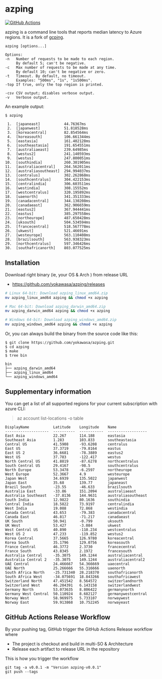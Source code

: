 # azping

[![GitHub Actions](https://github.com/yokawasa/azping/workflows/Upload%20Release%20Asset/badge.svg)](https://github.com/yokawasa/azping/actions)

azping is a command line tools that reports median latency to
Azure regions. It is a fork of [gcping](https://github.com/GoogleCloudPlatform/gcping).

```
azping [options...]

Options:
-n   Number of requests to be made to each region.
     By default 5; can't be negative.
-c   Max number of requests to be made at any time.
     By default 10; can't be negative or zero.
-t   Timeout. By default, no timeout.
     Examples: "500ms", "1s", "1s500ms".
-top If true, only the top region is printed.

-csv CSV output; disables verbose output.
-v   Verbose output.
```

An example output:

```
$ azping

 1.  [japaneast]           44.76367ms
 2.  [japanwest]           51.818528ms
 3.  [koreacentral]        82.854564ms
 4.  [koreasouth]          106.661344ms
 5.  [eastasia]            161.402128ms
 6.  [southeastasia]       191.654551ms
 7.  [australiaeast]       239.64985ms
 8.  [westus2]             241.140593ms
 9.  [westus]              247.800051ms
10.  [southindia]          260.301905ms
11.  [australiacentral]    264.562011ms
12.  [australiasoutheast]  294.994037ms
13.  [centralus]           302.262868ms
14.  [southcentralus]      304.422153ms
15.  [centralindia]        306.603511ms
16.  [westindia]           308.15552ms
17.  [westcentralus]       320.195892ms
18.  [uaenorth]            341.351333ms
19.  [canadacentral]       344.130208ms
20.  [canadaeast]          362.906659ms
21.  [eastus2]             367.944441ms
22.  [eastus]              385.297558ms
23.  [northeurope]         487.650428ms
24.  [uksouth]             504.534594ms
25.  [francecentral]       518.567778ms
26.  [ukwest]              521.46691ms
27.  [westeurope]          563.110408ms
28.  [brazilsouth]         563.938323ms
29.  [northcentralus]      597.346426ms
30.  [southafricanorth]    803.077525ms
```

## Installation

Download right binary (ie, your OS & Arch ) from release URL
- https://github.com/yokawasa/azping/releases

```sh
# Linux 64-bit: Download azping_linux_amd64.zip
mv azping_linux_amd64 azping && chmod +x azping

# Mac 64-bit: Download azping_darwin_amd64.zip
mv azping_darwin_amd64 azping && chmod +x azping

# Windows 64-bit: Download azping_windows_amd64.zip
mv azping_windows_amd64 azping && chmod +x azping
```

Or, you can always build the binary from the source code like this:

```
$ git clone https://github.com/yokawasa/azping.git
$ cd azping
$ make
$ tree bin

bin
├── azping_darwin_amd64
├── azping_linux_amd64
└── azping_windows_amd64
```

## Supplementary information

You can get a list of all supported regions for your current subscription with azure CLI:

> az account list-locations -o table
```
DisplayName           Latitude    Longitude    Name
--------------------  ----------  -----------  ------------------
East Asia             22.267      114.188      eastasia
Southeast Asia        1.283       103.833      southeastasia
Central US            41.5908     -93.6208     centralus
East US               37.3719     -79.8164     eastus
East US 2             36.6681     -78.3889     eastus2
West US               37.783      -122.417     westus
North Central US      41.8819     -87.6278     northcentralus
South Central US      29.4167     -98.5        southcentralus
North Europe          53.3478     -6.2597      northeurope
West Europe           52.3667     4.9          westeurope
Japan West            34.6939     135.5022     japanwest
Japan East            35.68       139.77       japaneast
Brazil South          -23.55      -46.633      brazilsouth
Australia East        -33.86      151.2094     australiaeast
Australia Southeast   -37.8136    144.9631     australiasoutheast
South India           12.9822     80.1636      southindia
Central India         18.5822     73.9197      centralindia
West India            19.088      72.868       westindia
Canada Central        43.653      -79.383      canadacentral
Canada East           46.817      -71.217      canadaeast
UK South              50.941      -0.799       uksouth
UK West               53.427      -3.084       ukwest
West Central US       40.890      -110.234     westcentralus
West US 2             47.233      -119.852     westus2
Korea Central         37.5665     126.9780     koreacentral
Korea South           35.1796     129.0756     koreasouth
France Central        46.3772     2.3730       francecentral
France South          43.8345     2.1972       francesouth
Australia Central     -35.3075    149.1244     australiacentral
Australia Central 2   -35.3075    149.1244     australiacentral2
UAE Central           24.466667   54.366669    uaecentral
UAE North             25.266666   55.316666    uaenorth
South Africa North    -25.731340  28.218370    southafricanorth
South Africa West     -34.075691  18.843266    southafricawest
Switzerland North     47.451542   8.564572     switzerlandnorth
Switzerland West      46.204391   6.143158     switzerlandwest
Germany North         53.073635   8.806422     germanynorth
Germany West Central  50.110924   8.682127     germanywestcentral
Norway West           58.969975   5.733107     norwaywest
Norway East           59.913868   10.752245    norwayeast
```

## GitHub Actions Release Workflow

By your pushing tag, GitHub trigger the GitHub Actions Release workflow where
- The project is checkout and build in multi-SO & Architecture
- Release each artifact to release URL in the repository

This is how you trigger the workflow
```
git tag -a v0.0.1 -m "Version azping-v0.0.1"
git push --tags
```

